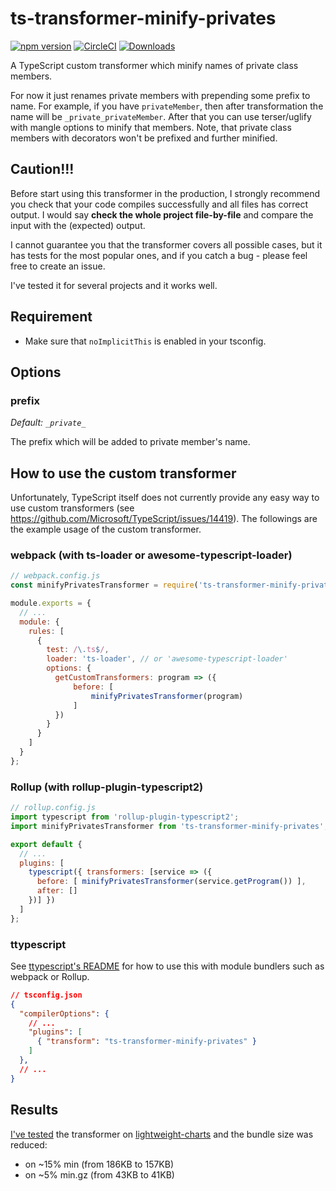 # ts-transformer-minify-privates

[![npm version](https://badge.fury.io/js/ts-transformer-minify-privates.svg)](https://www.npmjs.com/package/ts-transformer-minify-privates)
[![CircleCI](https://img.shields.io/circleci/build/github/timocov/ts-transformer-minify-privates.svg)](https://circleci.com/gh/timocov/ts-transformer-minify-privates)
[![Downloads](https://img.shields.io/npm/dm/ts-transformer-minify-privates.svg)](https://www.npmjs.com/package/ts-transformer-minify-privates)

A TypeScript custom transformer which minify names of private class members.

For now it just renames private members with prepending some prefix to name.
For example, if you have `privateMember`, then after transformation the name will be `_private_privateMember`.
After that you can use terser/uglify with mangle options to minify that members.
Note, that private class members with decorators won't be prefixed and further minified.

## Caution!!!

Before start using this transformer in the production, I strongly recommend you check that your code compiles successfully and all files has correct output.
I would say **check the whole project file-by-file** and compare the input with the (expected) output.

I cannot guarantee you that the transformer covers all possible cases, but it has tests for the most popular ones, and if you catch a bug - please feel free to create an issue.

I've tested it for several projects and it works well.

## Requirement

- Make sure that `noImplicitThis` is enabled in your tsconfig.

## Options

### prefix

*Default: `_private_`*

The prefix which will be added to private member's name.

## How to use the custom transformer

Unfortunately, TypeScript itself does not currently provide any easy way to use custom transformers (see https://github.com/Microsoft/TypeScript/issues/14419).
The followings are the example usage of the custom transformer.

### webpack (with ts-loader or awesome-typescript-loader)

```js
// webpack.config.js
const minifyPrivatesTransformer = require('ts-transformer-minify-privates').default;

module.exports = {
  // ...
  module: {
    rules: [
      {
        test: /\.ts$/,
        loader: 'ts-loader', // or 'awesome-typescript-loader'
        options: {
          getCustomTransformers: program => ({
              before: [
                  minifyPrivatesTransformer(program)
              ]
          })
        }
      }
    ]
  }
};

```

### Rollup (with rollup-plugin-typescript2)

```js
// rollup.config.js
import typescript from 'rollup-plugin-typescript2';
import minifyPrivatesTransformer from 'ts-transformer-minify-privates';

export default {
  // ...
  plugins: [
    typescript({ transformers: [service => ({
      before: [ minifyPrivatesTransformer(service.getProgram()) ],
      after: []
    })] })
  ]
};
```

### ttypescript

See [ttypescript's README](https://github.com/cevek/ttypescript/blob/master/README.md) for how to use this with module bundlers such as webpack or Rollup.

```json
// tsconfig.json
{
  "compilerOptions": {
    // ...
    "plugins": [
      { "transform": "ts-transformer-minify-privates" }
    ]
  },
  // ...
}
```

## Results

[I've tested](https://github.com/tradingview/lightweight-charts/commit/9454d575fd1496224a2487d02baaacaf2713b64c) the transformer on [lightweight-charts](https://github.com/tradingview/lightweight-charts) and the bundle size was reduced:

- on ~15% min (from 186KB to 157KB)
- on ~5% min.gz (from 43KB to 41KB)
